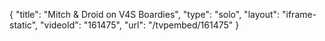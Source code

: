 {
    "title": "Mitch & Droid on V4S Boardies",
    "type": "solo",
    "layout": "iframe-static",
    "videoId": "161475",
    "url": "\/tvpembed\/161475"
}
